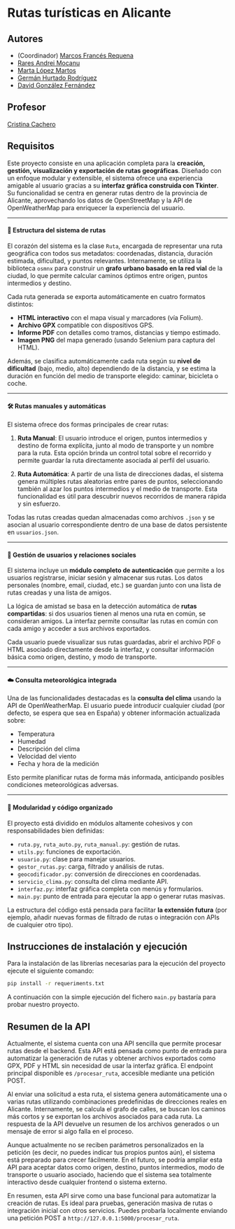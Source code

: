 # Rutas turísticas en Alicante
## Autores

* (Coordinador) [Marcos Francés Requena](https://github.com/mfr73ua)
* [Rares Andrei Mocanu](https://github.com/ra-and5)
* [Marta López Martos](https://github.com/martalopez6)
* [Germán Hurtado Rodríguez](https://github.com/ghr8)
* [David González Fernández](https://github.com/Gallego-DavidGonzalez)

## Profesor
[Cristina Cachero](https://github.com/ccacheroc)

## Requisitos

Este proyecto consiste en una aplicación completa para la **creación, gestión, visualización y exportación de rutas geográficas**. Diseñado con un enfoque modular y extensible, el sistema ofrece una experiencia amigable al usuario gracias a su **interfaz gráfica construida con Tkinter**. Su funcionalidad se centra en generar rutas dentro de la provincia de Alicante, aprovechando los datos de OpenStreetMap y la API de OpenWeatherMap para enriquecer la experiencia del usuario.

---

#### 🧭 Estructura del sistema de rutas

El corazón del sistema es la clase `Ruta`, encargada de representar una ruta geográfica con todos sus metadatos: coordenadas, distancia, duración estimada, dificultad, y puntos relevantes. Internamente, se utiliza la biblioteca `osmnx` para construir un **grafo urbano basado en la red vial** de la ciudad, lo que permite calcular caminos óptimos entre origen, puntos intermedios y destino.

Cada ruta generada se exporta automáticamente en cuatro formatos distintos:

- **HTML interactivo** con el mapa visual y marcadores (vía Folium).
- **Archivo GPX** compatible con dispositivos GPS.
- **Informe PDF** con detalles como tramos, distancias y tiempo estimado.
- **Imagen PNG** del mapa generado (usando Selenium para captura del HTML).

Además, se clasifica automáticamente cada ruta según su **nivel de dificultad** (bajo, medio, alto) dependiendo de la distancia, y se estima la duración en función del medio de transporte elegido: caminar, bicicleta o coche.

---

#### 🛠️ Rutas manuales y automáticas

El sistema ofrece dos formas principales de crear rutas:

1. **Ruta Manual**: El usuario introduce el origen, puntos intermedios y destino de forma explícita, junto al modo de transporte y un nombre para la ruta. Esta opción brinda un control total sobre el recorrido y permite guardar la ruta directamente asociada al perfil del usuario.

2. **Ruta Automática**: A partir de una lista de direcciones dadas, el sistema genera múltiples rutas aleatorias entre pares de puntos, seleccionando también al azar los puntos intermedios y el medio de transporte. Esta funcionalidad es útil para descubrir nuevos recorridos de manera rápida y sin esfuerzo.

Todas las rutas creadas quedan almacenadas como archivos `.json` y se asocian al usuario correspondiente dentro de una base de datos persistente en `usuarios.json`.

---

#### 👤 Gestión de usuarios y relaciones sociales

El sistema incluye un **módulo completo de autenticación** que permite a los usuarios registrarse, iniciar sesión y almacenar sus rutas. Los datos personales (nombre, email, ciudad, etc.) se guardan junto con una lista de rutas creadas y una lista de amigos.

La lógica de amistad se basa en la detección automática de **rutas compartidas**: si dos usuarios tienen al menos una ruta en común, se consideran amigos. La interfaz permite consultar las rutas en común con cada amigo y acceder a sus archivos exportados.

Cada usuario puede visualizar sus rutas guardadas, abrir el archivo PDF o HTML asociado directamente desde la interfaz, y consultar información básica como origen, destino, y modo de transporte.

---

#### ☁️ Consulta meteorológica integrada

Una de las funcionalidades destacadas es la **consulta del clima** usando la API de OpenWeatherMap. El usuario puede introducir cualquier ciudad (por defecto, se espera que sea en España) y obtener información actualizada sobre:

- Temperatura
- Humedad
- Descripción del clima
- Velocidad del viento
- Fecha y hora de la medición

Esto permite planificar rutas de forma más informada, anticipando posibles condiciones meteorológicas adversas.

---

#### 🧩 Modularidad y código organizado

El proyecto está dividido en módulos altamente cohesivos y con responsabilidades bien definidas:

- `ruta.py`, `ruta_auto.py`, `ruta_manual.py`: gestión de rutas.
- `utils.py`: funciones de exportación.
- `usuario.py`: clase para manejar usuarios.
- `gestor_rutas.py`: carga, filtrado y análisis de rutas.
- `geocodificador.py`: conversión de direcciones en coordenadas.
- `servicio_clima.py`: consulta del clima mediante API.
- `interfaz.py`: interfaz gráfica completa con menús y formularios.
- `main.py`: punto de entrada para ejecutar la app o generar rutas masivas.

La estructura del código está pensada para facilitar **la extensión futura** (por ejemplo, añadir nuevas formas de filtrado de rutas o integración con APIs de cualquier otro tipo).


## Instrucciones de instalación y ejecución
Para la instalación de las librerías necesarias para la ejecución del proyecto ejecute el siguiente comando:
   ```bash
   pip install -r requeriments.txt
```
A continuación con la simple ejecución del fichero `main.py` bastaría para probar nuestro proyecto.

## Resumen de la API
[//]: # (Cuando tengáis la API, añadiréis aquí la descripción de las diferentes llamadas.)
[//]: # (Para la evaluación por pares, indicaréis aquí las diferentes opciones de vuestro menú textual, especificando para qué sirve cada una de ellas)

Actualmente, el sistema cuenta con una API sencilla que permite procesar rutas desde el backend. Esta API está pensada como punto de entrada para automatizar la generación de rutas y obtener archivos exportados como GPX, PDF y HTML sin necesidad de usar la interfaz gráfica. El endpoint principal disponible es `/procesar_ruta`, accesible mediante una petición POST.

Al enviar una solicitud a esta ruta, el sistema genera automáticamente una o varias rutas utilizando combinaciones predefinidas de direcciones reales en Alicante. Internamente, se calcula el grafo de calles, se buscan los caminos más cortos y se exportan los archivos asociados para cada ruta. La respuesta de la API devuelve un resumen de los archivos generados o un mensaje de error si algo falla en el proceso.

Aunque actualmente no se reciben parámetros personalizados en la petición (es decir, no puedes indicar tus propios puntos aún), el sistema está preparado para crecer fácilmente. En el futuro, se podría ampliar esta API para aceptar datos como origen, destino, puntos intermedios, modo de transporte o usuario asociado, haciendo que el sistema sea totalmente interactivo desde cualquier frontend o sistema externo.

En resumen, esta API sirve como una base funcional para automatizar la creación de rutas. Es ideal para pruebas, generación masiva de rutas o integración inicial con otros servicios. Puedes probarla localmente enviando una petición POST a `http://127.0.0.1:5000/procesar_ruta`.

